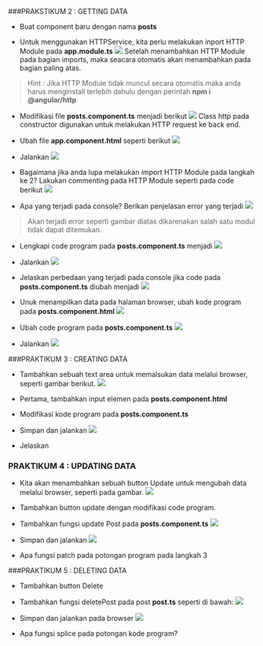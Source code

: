 ###PRAKSTIKUM 2 : GETTING DATA
- Buat component baru dengan nama **posts**

- Untuk menggunakan HTTPService, kita perlu melakukan inport HTTP Module pada **app.module.ts**
![](img/09/1.png)
Setelah menambahkan HTTP Module pada bagian imports, maka seacara otomatis akan menambahkan pada bagian paling atas.

>Hint : Jika HTTP Module tidak muncul secara otomatis maka anda harus menginstall terlebih dahulu dengan perintah **npm i @angular/http**

- Modifikasi file **posts.component.ts** menjadi berikut
![](img/09/2.png)
Class http pada constructor digunakan untuk melakukan HTTP request ke back end.

- Ubah file **app.component.html** seperti berikut
![](img/09/3.png)

- Jalankan
![](img/09/4.png)

- Bagaimana jika anda lupa melakukan import HTTP Module pada langkah ke 2? Lakukan commenting pada HTTP Module seperti pada code berikut
![](img/09/5.png)

- Apa yang terjadi pada console? Berikan penjelasan error yang terjadi
![](img/09/6.png)
> Akan terjadi error seperti gambar diatas dikarenakan salah satu modul tidak dapat ditemukan.

- Lengkapi code program pada **posts.component.ts** menjadi
![](img/09/8.png)

- Jalankan
![](img/09/7.png)
>

- Jelaskan perbedaan yang terjadi pada console jika code pada **posts.component.ts** diubah menjadi
![](img/09/9.png)
>

- Unuk menampilkan data pada halaman browser, ubah kode program pada **posts.component.html**
![](img/09/10.png)

- Ubah code program pada **posts.component.ts**
![](img/09/11.png)

- Jalankan
![](img/09/12.png)



###PRAKTIKUM 3 : CREATING DATA
- Tambahkan sebuah text area untuk memalsukan data melalui browser, seperti gambar berikut.
![](img/09/13.png)

- Pertama, tambahkan input elemen pada **posts.component.html**

- Modifikasi kode program pada **posts.component.ts**

- Simpan dan jalankan
![](img/09/14.png)

- Jelaskan
>


### PRAKTIKUM 4 : UPDATING DATA

- Kita akan menambahkan sebuah button Update untuk mengubah data melalui browser, seperti pada gambar.
![](img/09/15.png)

- Tambahkan button update dengan modifikasi code program.

- Tambahkan fungsi update Post pada **posts.component.ts**
![](img/09/16.png)

- Simpan dan jalankan
![](img/09/17.png)

- Apa fungsi patch pada potongan program pada langkah 3
>


###PRAKTIKUM 5 : DELETING DATA

- Tambahkan button Delete

- Tambahkan fungsi deletePost pada post **post.ts** seperti di bawah:
![](img/09/18.png)

- Simpan dan jalankan pada browser
![](img/09/19.png)

- Apa fungsi splice pada potongan kode program?
>